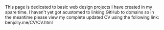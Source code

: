 This page is dedicated to basic web design projects I have created in my spare time.
I haven't yet got acustomed to linking GitHub to domains so in the meantime please view my complete updated CV using the following link:
benjolly.me/CV/CV.html 
